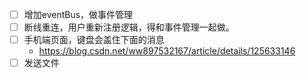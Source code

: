 * [ ] 增加eventBus，做事件管理
* [ ] 断线重连，用户重新注册逻辑，得和事件管理一起做。
* [ ] 手机端页面，键盘会盖住下面的消息
  * https://blog.csdn.net/ww897532167/article/details/125633146
* [ ] 发送文件